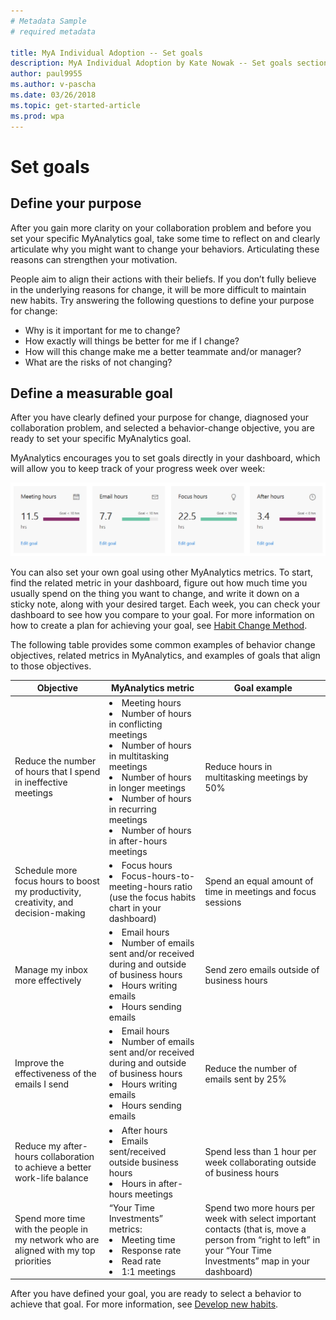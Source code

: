 ```yaml
---
# Metadata Sample
# required metadata

title: MyA Individual Adoption -- Set goals
description: MyA Individual Adoption by Kate Nowak -- Set goals section
author: paul9955
ms.author: v-pascha
ms.date: 03/26/2018
ms.topic: get-started-article
ms.prod: wpa
---
```


# Set goals

## Define your purpose 

After you gain more clarity on your collaboration problem and before you set your specific MyAnalytics goal, take some time to reflect on and clearly articulate why you might want to change your behaviors. Articulating these reasons can strengthen your motivation. 

People aim to align their actions with their beliefs. If you don’t fully believe in the underlying reasons for change, it will be more difficult to maintain new habits. Try answering the following questions to define your purpose for change:

 * Why is it important for me to change?
 * How exactly will things be better for me if I change?
 * How will this change make me a better teammate and/or manager?
 * What are the risks of not changing?

## Define a measurable goal 

After you have clearly defined your purpose for change, diagnosed your collaboration problem, and selected a behavior-change objective, you are ready to set your specific MyAnalytics goal.

MyAnalytics encourages you to set goals directly in your dashboard, which will allow you to keep track of your progress week over week:

<img src="../../../Images/Adopt-indiv-6.PNG" alt="Edit your goals on the MyAnalytics dashboard">
  
You can also set your own goal using other MyAnalytics metrics. To start, find the related metric in your dashboard, figure out how much time you usually spend on the thing you want to change, and write it down on a sticky note, along with your desired target. Each week, you can check your dashboard to see how you compare to your goal. For more information on how to create a plan for achieving your goal, see [Habit Change Method](Adopt-Habit-Change-Method.md). 

The following table provides some common examples of behavior change objectives, related metrics in MyAnalytics, and examples of goals that align to those objectives.  

| Objective	| MyAnalytics metric  |	Goal example |
| ------	| -----  |	----- |
| Reduce the number of hours that I spend in ineffective meetings |	<li>Meeting hours <li>Number of hours in conflicting meetings<li>Number of hours in multitasking meetings<li>Number of hours in longer meetings<li>Number of hours in recurring meetings<li>Number of hours in after-hours meetings | Reduce hours in multitasking meetings by 50% |
| Schedule more focus hours to boost my productivity, creativity, and decision-making | <li>Focus hours<li>Focus-hours-to-meeting-hours ratio (use the focus habits chart in your dashboard) |	Spend an equal amount of time in meetings and focus sessions |
Manage my inbox more effectively | <li>Email hours<li>Number of emails sent and/or received during and outside of business hours<li>Hours writing emails<li>Hours sending emails | Send zero emails outside of business hours |
Improve the effectiveness of the emails I send | <li>Email hours<li>Number of emails sent and/or received during and outside of business hours<li>Hours writing emails<li>Hours sending emails | Reduce the number of emails sent by 25% |
Reduce my after-hours collaboration to achieve a better work-life balance | <li>After hours<li>Emails sent/received outside business hours<li>Hours in after-hours meetings	| Spend less than 1 hour per week collaborating outside of business hours | 
Spend more time with the people in my network who are aligned with my top priorities | “Your Time Investments” metrics:<li>Meeting time <li>Response rate<li>Read rate<li>1:1 meetings | Spend two more hours per week with select important contacts (that is, move a person from “right to left” in your “Your Time Investments” map in your dashboard) | 

After you have defined your goal, you are ready to select a behavior to achieve that goal. For more information, see [Develop new habits](Indiv-adopt-develop-habits.md).